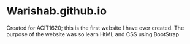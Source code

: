 # Warishab.github.io
Created for ACIT1620; this is the first website I have ever created.
The purpose of the website was so learn HtML and CSS using BootStrap
